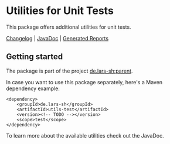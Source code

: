 # Utilities for Unit Tests
This package offers additional utilities for unit tests.

[Changelog](../CHANGELOG.md)  |  [JavaDoc](https://lars-sh.github.io/parent/utils-test/apidocs)  |  [Generated Reports](https://lars-sh.github.io/parent/utils-test/project-reports.html)

## Getting started
The package is part of the project [de.lars-sh:parent](../README.md).

In case you want to use this package separately, here's a Maven dependency example:

	<dependency>
		<groupId>de.lars-sh</groupId>
		<artifactId>utils-test</artifactId>
		<version><!-- TODO --></version>
		<scope>test</scope>
	</dependency>

To learn more about the available utilities check out the JavaDoc.